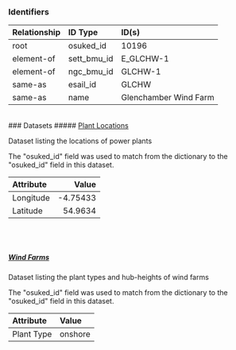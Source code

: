 ### Identifiers

| Relationship   | ID Type     | ID(s)                 |
|:---------------|:------------|:----------------------|
| root           | osuked_id   | 10196                 |
| element-of     | sett_bmu_id | E_GLCHW-1             |
| element-of     | ngc_bmu_id  | GLCHW-1               |
| same-as        | esail_id    | GLCHW                 |
| same-as        | name        | Glenchamber Wind Farm |

<br>
### Datasets
##### <a href="https://raw.githubusercontent.com/OSUKED/Dictionary-Datasets/main/datasets/plant-locations/datapackage.json">Plant Locations</a>

Dataset listing the locations of power plants

The "osuked_id" field was used to match from the dictionary to the "osuked_id" field in this dataset.

| Attribute   |    Value |
|:------------|---------:|
| Longitude   | -4.75433 |
| Latitude    | 54.9634  |

<br><br>
##### <a href="https://raw.githubusercontent.com/OSUKED/Dictionary-Datasets/main/datasets/wind-farms/datapackage.json">Wind Farms</a>

Dataset listing the plant types and hub-heights of wind farms

The "osuked_id" field was used to match from the dictionary to the "osuked_id" field in this dataset.

| Attribute   | Value   |
|:------------|:--------|
| Plant Type  | onshore |
